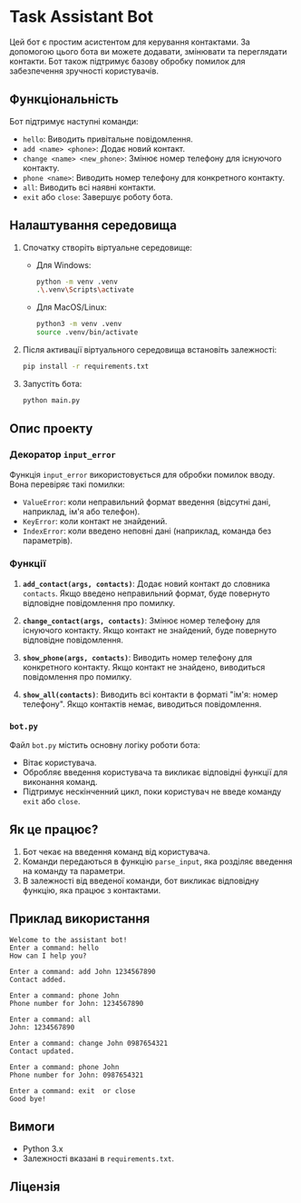 # Task Assistant Bot

Цей бот є простим асистентом для керування контактами. За допомогою цього бота ви можете додавати, змінювати та переглядати контакти. Бот також підтримує базову обробку помилок для забезпечення зручності користувачів.

## Функціональність

Бот підтримує наступні команди:

- `hello`: Виводить привітальне повідомлення.
- `add <name> <phone>`: Додає новий контакт.
- `change <name> <new_phone>`: Змінює номер телефону для існуючого контакту.
- `phone <name>`: Виводить номер телефону для конкретного контакту.
- `all`: Виводить всі наявні контакти.
- `exit` або `close`: Завершує роботу бота.

## Налаштування середовища

1. Спочатку створіть віртуальне середовище:

   - Для Windows:
     ```bash
     python -m venv .venv
     .\.venv\Scripts\activate
     ```
   - Для MacOS/Linux:
     ```bash
     python3 -m venv .venv
     source .venv/bin/activate
     ```

2. Після активації віртуального середовища встановіть залежності:

   ```bash
   pip install -r requirements.txt
   ```

3. Запустіть бота:
   ```bash
   python main.py
   ```

## Опис проекту

### Декоратор `input_error`

Функція `input_error` використовується для обробки помилок вводу. Вона перевіряє такі помилки:

- `ValueError`: коли неправильний формат введення (відсутні дані, наприклад, ім'я або телефон).
- `KeyError`: коли контакт не знайдений.
- `IndexError`: коли введено неповні дані (наприклад, команда без параметрів).

### Функції

1. **`add_contact(args, contacts)`**: Додає новий контакт до словника `contacts`. Якщо введено неправильний формат, буде повернуто відповідне повідомлення про помилку.
2. **`change_contact(args, contacts)`**: Змінює номер телефону для існуючого контакту. Якщо контакт не знайдений, буде повернуто відповідне повідомлення.

3. **`show_phone(args, contacts)`**: Виводить номер телефону для конкретного контакту. Якщо контакт не знайдено, виводиться повідомлення про помилку.

4. **`show_all(contacts)`**: Виводить всі контакти в форматі "ім'я: номер телефону". Якщо контактів немає, виводиться повідомлення.

### `bot.py`

Файл `bot.py` містить основну логіку роботи бота:

- Вітає користувача.
- Обробляє введення користувача та викликає відповідні функції для виконання команд.
- Підтримує нескінченний цикл, поки користувач не введе команду `exit` або `close`.

## Як це працює?

1. Бот чекає на введення команд від користувача.
2. Команди передаються в функцію `parse_input`, яка розділяє введення на команду та параметри.
3. В залежності від введеної команди, бот викликає відповідну функцію, яка працює з контактами.

## Приклад використання

```
Welcome to the assistant bot!
Enter a command: hello
How can I help you?

Enter a command: add John 1234567890
Contact added.

Enter a command: phone John
Phone number for John: 1234567890

Enter a command: all
John: 1234567890

Enter a command: change John 0987654321
Contact updated.

Enter a command: phone John
Phone number for John: 0987654321

Enter a command: exit  or close
Good bye!
```

## Вимоги

- Python 3.x
- Залежності вказані в `requirements.txt`.

## Ліцензія
